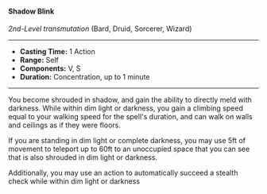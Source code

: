 #### Shadow Blink
*2nd-Level transmutation* (Bard, Druid, Sorcerer, Wizard)
___
- **Casting Time:** 1 Action
- **Range:** Self
- **Components:** V, S
- **Duration:** Concentration, up to 1 minute
---
You become shrouded in shadow, and gain the ability to directly meld with darkness. While within dim light or darkness, you gain a climbing speed equal to your walking speed for the spell's duration, and can walk on walls and ceilings as if they were floors.

If you are standing in dim light or complete darkness, you may use 5ft of movement to teleport up to 60ft to an unoccupied space that you can see that is also shrouded in dim light or darkness.

Additionally, you may use an action to automatically succeed a stealth check while within dim light or darkness
